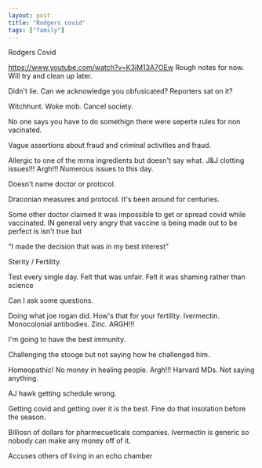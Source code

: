 ```yaml
--- 
layout: post
title: "Rodgers covid"
tags: ["family"]
---
```

Rodgers Covid

https://www.youtube.com/watch?v=K3jM13A7OEw
Rough notes for now. Will try and clean up later.


Didn't lie. Can we acknowledge you obfusicated? Reporters sat on it? 

Witchhunt. Woke mob. Cancel society. 

No one says you have to do somethign there were seperte rules for non vacinated. 

Vague assertions about fraud and criminal activities and fraud.

Allergic to one of the mrna ingredients but doesn't say what. 
J&J clotting issues!!! Argh!!! Numerous issues to this day. 

Doesn't name doctor or protocol. 

Draconian measures and protocol. It's been around for centuries. 

Some other doctor claimed it was impossible to get or spread covid while vaccinated. 
IN general very angry that vaccine is being made out to be perfect is isn't true but 

"I made the decision that was in my best interest"

Sterity / Fertility.

Test every single day. Felt that was unfair. Felt it was shaming rather than science

Can I ask some questions. 

Doing what joe rogan did. How's that for your fertility. Ivermectin. Monocolonial antibodies. Zinc. ARGH!!!

I'm going to have the best immunity. 

Challenging the stooge but not saying how he challenged him. 

Homeopathic! 
No money in healing people. Argh!!!
Harvard MDs. 
Not saying anything. 

AJ hawk getting schedule wrong. 

Getting covid and getting over it is the best. Fine do that insolation before the season.

Billiosn of dollars for pharmecueticals companies. 
Ivermectin is generic so nobody can make any money off of it.

Accuses others of living in an echo chamber



